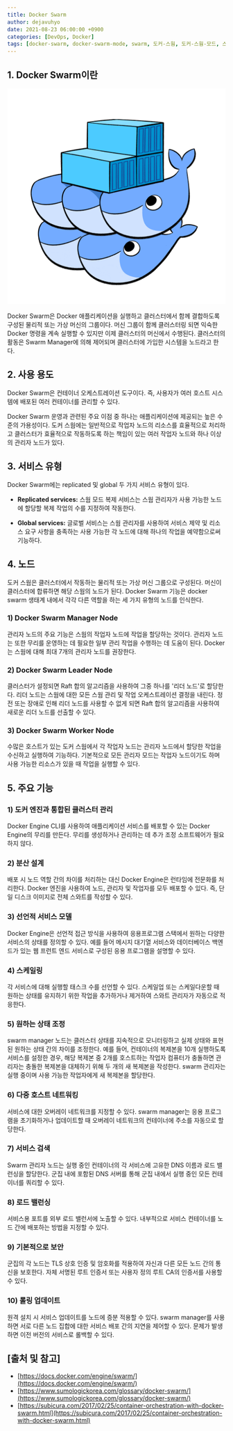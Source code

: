 ```yaml
---
title: Docker Swarm
author: dejavuhyo
date: 2021-08-23 06:00:00 +0900
categories: [DevOps, Docker]
tags: [docker-swarm, docker-swarm-mode, swarm, 도커-스웜, 도커-스웜-모드, 스웜]
---
```


## 1. Docker Swarm이란

![docker-swarm](/assets/img/2021-08-23-docker-swarm/docker-swarm.png)

Docker Swarm은 Docker 애플리케이션을 실행하고 클러스터에서 함께 결합하도록 구성된 물리적 또는 가상 머신의 그룹이다. 머신 그룹이 함께 클러스터링 되면 익숙한 Docker 명령을 계속 실행할 수 있지만 이제 클러스터의 머신에서 수행된다. 클러스터의 활동은 Swarm Manager에 의해 제어되며 클러스터에 가입한 시스템을 노드라고 한다.

## 2. 사용 용도
Docker Swarm은 컨테이너 오케스트레이션 도구이다. 즉, 사용자가 여러 호스트 시스템에 배포된 여러 컨테이너를 관리할 수 있다.

Docker Swarm 운영과 관련된 주요 이점 중 하나는 애플리케이션에 제공되는 높은 수준의 가용성이다. 도커 스웜에는 일반적으로 작업자 노드의 리소스를 효율적으로 처리하고 클러스터가 효율적으로 작동하도록 하는 책임이 있는 여러 작업자 노드와 하나 이상의 관리자 노드가 있다.

## 3. 서비스 유형
Docker Swarm에는 replicated 및 global 두 가지 서비스 유형이 있다.

* **Replicated services:** 스웜 모드 복제 서비스는 스웜 관리자가 사용 가능한 노드에 할당할 복제 작업의 수를 지정하여 작동한다.

* **Global services:** 글로벌 서비스는 스웜 관리자를 사용하여 서비스 제약 및 리소스 요구 사항을 충족하는 사용 가능한 각 노드에 대해 하나의 작업을 예약함으로써 기능하다.

## 4. 노드
도커 스웜은 클러스터에서 작동하는 물리적 또는 가상 머신 그룹으로 구성된다. 머신이 클러스터에 합류하면 해당 스웜의 노드가 된다. Docker Swarm 기능은 docker swarm 생태계 내에서 각각 다른 역할을 하는 세 가지 유형의 노드를 인식한다.

### 1) Docker Swarm Manager Node
관리자 노드의 주요 기능은 스웜의 작업자 노드에 작업을 할당하는 것이다. 관리자 노드는 또한 무리를 운영하는 데 필요한 일부 관리 작업을 수행하는 데 도움이 된다. Docker는 스웜에 대해 최대 7개의 관리자 노드를 권장한다.

### 2) Docker Swarm Leader Node
클러스터가 설정되면 Raft 합의 알고리즘을 사용하여 그중 하나를 '리더 노드'로 할당한다. 리더 노드는 스웜에 대한 모든 스웜 관리 및 작업 오케스트레이션 결정을 내린다. 정전 또는 장애로 인해 리더 노드를 사용할 수 없게 되면 Raft 합의 알고리즘을 사용하여 새로운 리더 노드를 선출할 수 있다.

### 3) Docker Swarm Worker Node
수많은 호스트가 있는 도커 스웜에서 각 작업자 노드는 관리자 노드에서 할당한 작업을 수신하고 실행하여 기능하다. 기본적으로 모든 관리자 모드는 작업자 노드이기도 하며 사용 가능한 리소스가 있을 때 작업을 실행할 수 있다.

## 5. 주요 기능

### 1) 도커 엔진과 통합된 클러스터 관리
Docker Engine CLI를 사용하여 애플리케이션 서비스를 배포할 수 있는 Docker Engine의 무리를 만든다. 무리를 생성하거나 관리하는 데 추가 조정 소프트웨어가 필요하지 않다.

### 2) 분산 설계
배포 시 노드 역할 간의 차이를 처리하는 대신 Docker Engine은 런타임에 전문화를 처리한다. Docker 엔진을 사용하여 노드, 관리자 및 작업자를 모두 배포할 수 있다. 즉, 단일 디스크 이미지로 전체 스와트를 작성할 수 있다.

### 3) 선언적 서비스 모델
Docker Engine은 선언적 접근 방식을 사용하여 응용프로그램 스택에서 원하는 다양한 서비스의 상태를 정의할 수 있다. 예를 들어 메시지 대기열 서비스와 데이터베이스 백엔드가 있는 웹 프런트 엔드 서비스로 구성된 응용 프로그램을 설명할 수 있다.

### 4) 스케일링
각 서비스에 대해 실행할 태스크 수를 선언할 수 있다. 스케일업 또는 스케일다운할 때 원하는 상태를 유지하기 위한 작업을 추가하거나 제거하여 스와트 관리자가 자동으로 적응한다.

### 5) 원하는 상태 조정
swarm manager 노드는 클러스터 상태를 지속적으로 모니터링하고 실제 상태와 표현된 원하는 상태 간의 차이를 조정한다. 예를 들어, 컨테이너의 복제본을 10개 실행하도록 서비스를 설정한 경우, 해당 복제본 중 2개를 호스트하는 작업자 컴퓨터가 충돌하면 관리자는 충돌한 복제본을 대체하기 위해 두 개의 새 복제본을 작성한다. swarm 관리자는 실행 중이며 사용 가능한 작업자에게 새 복제본을 할당한다.

### 6) 다중 호스트 네트워킹
서비스에 대한 오버레이 네트워크를 지정할 수 있다. swarm manager는 응용 프로그램을 초기화하거나 업데이트할 때 오버레이 네트워크의 컨테이너에 주소를 자동으로 할당한다.

### 7) 서비스 검색
Swarm 관리자 노드는 실행 중인 컨테이너의 각 서비스에 고유한 DNS 이름과 로드 밸런싱을 할당한다. 군집 내에 포함된 DNS 서버를 통해 군집 내에서 실행 중인 모든 컨테이너를 쿼리할 수 있다.

### 8) 로드 밸런싱
서비스용 포트를 외부 로드 밸런서에 노출할 수 있다. 내부적으로 서비스 컨테이너를 노드 간에 배포하는 방법을 지정할 수 있다.

### 9) 기본적으로 보안
군집의 각 노드는 TLS 상호 인증 및 암호화를 적용하여 자신과 다른 모든 노드 간의 통신을 보호한다. 자체 서명된 루트 인증서 또는 사용자 정의 루트 CA의 인증서를 사용할 수 있다.

### 10) 롤링 업데이트
원격 설치 시 서비스 업데이트를 노드에 증분 적용할 수 있다. swarm manager를 사용하면 서로 다른 노드 집합에 대한 서비스 배포 간의 지연을 제어할 수 있다. 문제가 발생하면 이전 버전의 서비스로 롤백할 수 있다.

## [출처 및 참고]
* [https://docs.docker.com/engine/swarm/](https://docs.docker.com/engine/swarm/)
* [https://www.sumologickorea.com/glossary/docker-swarm/](https://www.sumologickorea.com/glossary/docker-swarm/)
* [https://subicura.com/2017/02/25/container-orchestration-with-docker-swarm.html](https://subicura.com/2017/02/25/container-orchestration-with-docker-swarm.html)
